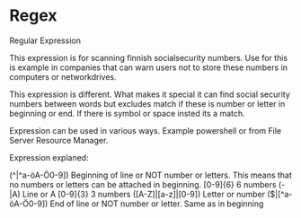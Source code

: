 # Regex
Regular Expression

This expression is for scanning finnish socialsecurity numbers.
Use for this is example in companies that can warn users not to store these numbers in computers or networkdrives.

This expression is different. What makes it special it can find social security numbers between words but excludes match if these is number or letter
in beginning or end. If there is symbol or space insted its a match.

Expression can be used in various ways. Example powershell or from File Server Resource Manager.


Expression explaned:

(^|^a-öA-Ö0-9])        Beginning of line or NOT number or letters. This means that no numbers or letters can be attached in beginning. 
[0-9]{6}              6 numbers
(-|A)                 Line or A
[0-9]{3}              3 numbers
([A-Z]|[a-z]|[0-9])   Letter or number
($|[^a-öA-Ö0-9])      End of line or NOT number or letter. Same as in beginning
